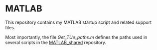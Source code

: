 MATLAB
======

This repository contains my MATLAB startup script and related support files.

Most importantly, the file *Get_TUe_paths.m* defines the paths used in several scripts in the [MATLAB_shared](https://github.com/rodrigo-garcia-leon/MATLAB_shared) repository.
